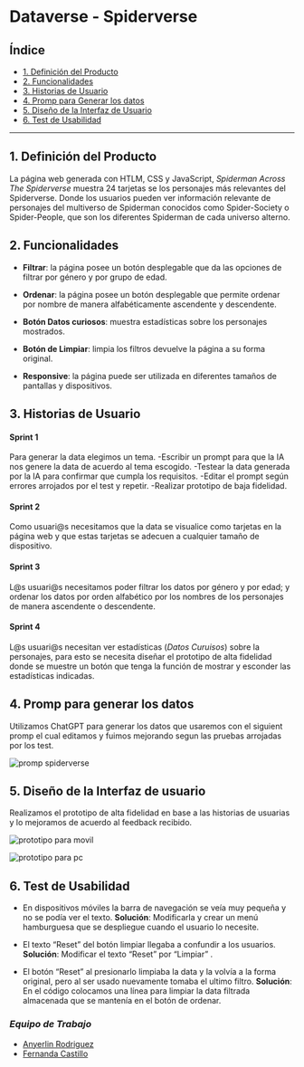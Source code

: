 # Dataverse - Spiderverse

## Índice

* [1. Definición del Producto](#1-Deficicion-del-producto)
* [2. Funcionalidades](#2-funcionalidades)
* [3. Historias de Usuario](#3-historias-de-usuario)
* [4. Promp para Generar los datos](#4-promp-para-generar-los-datos)
* [5. Diseño de la Interfaz de Usuario](#5-diseño-de-la-interfaz-de-usuario)
* [6. Test de Usabilidad](#6-test-de-usabilidad)
***

## 1. Definición del Producto

La página web generada con HTLM, CSS y JavaScript, *Spiderman Across The Spiderverse* muestra 24 tarjetas se los personajes más relevantes del Spiderverse. Donde los usuarios pueden ver información relevante de personajes del multiverso de Spiderman conocidos como Spider-Society o Spider-People, que son los diferentes Spiderman de cada universo alterno. 

## 2. Funcionalidades

  - **Filtrar**:  la página posee un botón desplegable que da las opciones de filtrar por género y por grupo de edad. 

  - **Ordenar**: la página posee un botón desplegable que permite ordenar por nombre de manera alfabéticamente ascendente y descendente. 

  - **Botón Datos curiosos**: muestra estadísticas sobre los personajes mostrados. 
  
  - **Botón de Limpiar**:  limpia los filtros devuelve la página a su forma original. 

  - **Responsive**:  la página puede ser utilizada en diferentes tamaños de pantallas y dispositivos. 

## 3. Historias de Usuario

#### Sprint 1 
Para generar la data elegimos un tema.
  -Escribir un prompt para que la IA nos genere la data de acuerdo al tema escogido.
  -Testear la data generada por la IA para confirmar que cumpla los requisitos.
  -Editar el prompt según errores arrojados por el test y repetir.
  -Realizar prototipo de baja fidelidad.

#### Sprint 2 
Como usuari@s necesitamos que la data se visualice como tarjetas en la página web y que estas tarjetas se adecuen a cualquier tamaño de dispositivo.

#### Sprint 3 
L@s usuari@s necesitamos poder filtrar los datos por género y por edad; y ordenar los datos por orden alfabético por los nombres de los personajes de manera ascendente o descendente.

#### Sprint 4 
L@s usuari@s necesitan ver estadísticas (*Datos Curuisos*) sobre la personajes, para esto se necesita diseñar el prototipo de alta fidelidad donde se muestre un botón que tenga la función de mostrar y esconder las estadísticas indicadas.

## 4. Promp para generar los datos

Utilizamos ChatGPT para generar los datos que usaremos con el siguient promp el cual editamos y fuimos mejorando segun las pruebas arrojadas por los test.

![promp spiderverse](https://res.cloudinary.com/db3qclbrk/image/upload/v1719523450/image_pckjlm.png)

## 5. Diseño de la Interfaz de usuario

Realizamos el prototipo de alta fidelidad en base a las historias de usuarias y lo mejoramos de acuerdo al feedback recibido.

![prototipo para movil](https://res.cloudinary.com/db3qclbrk/image/upload/v1719523450/image_1_zha5xj.png)

![prototipo para pc](https://res.cloudinary.com/db3qclbrk/image/upload/v1719523563/image_2_tcqh3a.png)

## 6. Test de Usabilidad

  - En dispositivos móviles la barra de navegación se veía muy pequeña y no se podía ver el texto. 
  **Solución**: Modificarla y crear un menú hamburguesa que se despliegue cuando el usuario lo necesite. 

  - El texto “Reset” del botón limpiar llegaba a confundir a los usuarios. 
  **Solución**: Modificar el texto “Reset” por “Limpiar” .

  - El botón “Reset” al presionarlo limpiaba la data y la volvía a la forma original, pero al ser usado nuevamente tomaba el ultimo filtro. 
  **Solución**: En el código colocamos una línea para limpiar la data filtrada almacenada que se mantenía en el botón de ordenar. 

### ***Equipo de Trabajo***

- [Anyerlin Rodriguez](https://github.com/Angiers18/DEV015-dataverse)
- [Fernanda Castillo](https://github.com/fe-ercg)

